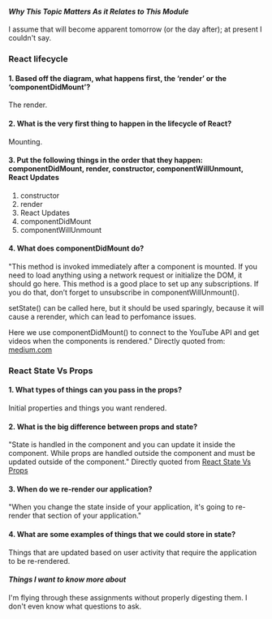 #### *Why This Topic Matters As it Relates to This Module*
I assume that will become apparent tomorrow (or the day after); at present I couldn't say.

### React lifecycle
#### 1.	Based off the diagram, what happens first, the ‘render’ or the ‘componentDidMount’?
The render.

#### 2.	What is the very first thing to happen in the lifecycle of React?
Mounting.

#### 3.	Put the following things in the order that they happen: componentDidMount, render, constructor, componentWillUnmount, React Updates
1. constructor
2. render
3. React Updates
4. componentDidMount  
5. componentWillUnmount

#### 4. What does componentDidMount do?
"This method is invoked immediately after a component is mounted. If you need to load anything using a network request or initialize the DOM, it should go here. This method is a good place to set up any subscriptions. If you do that, don’t forget to unsubscribe in componentWillUnmount().

setState() can be called here, but it should be used sparingly, because it will cause a rerender, which can lead to perfomance issues.

Here we use componentDidMount() to connect to the YouTube API and get videos when the components is rendered." Directly quoted from: [medium.com](https://medium.com/@joshuablankenshipnola/react-component-lifecycle-events-cb77e670a093)

### React State Vs Props
#### 1.	What types of things can you pass in the props?
Initial properties and things you want rendered.

#### 2.	What is the big difference between props and state?
"State is handled in the component and you can update it inside the component. While props are handled outside the component and must be updated outside of the component." Directly quoted from [React State Vs Props](https://www.youtube.com/watch?v=IYvD9oBCuJI)

#### 3.	When do we re-render our application?
"When you change the state inside of your application, it's going to re-render that section of your application."

#### 4. What are some examples of things that we could store in state?
Things that are updated based on user activity that require the application to be re-rendered.

#### *Things I want to know more about*
I'm flying through these assignments without properly digesting them. I don't even know what questions to ask.